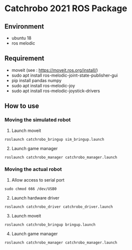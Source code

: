 # Catchrobo 2021 ROS Package

## Environment
- ubuntu 18
- ros melodic

## Requirement
- moveit (see : https://moveit.ros.org/install/)
- sudo apt install ros-melodic-joint-state-publisher-gui 
- pip install pandas numpy
- sudo apt install ros-melodic-joy
- sudo apt install ros-melodic-joystick-drivers 


## How to use
### Moving the simulated robot
1. Launch moveit
```
roslaunch catchrobo_bringup sim_bringup.launch
```
2. Launch game manager
```
roslaunch catchrobo_manager catchrobo_manager.launch
```

### Moving the actual robot
1. Allow access to serial port
```
sudo chmod 666 /dev/USB0
```
2. Launch hardware driver
```
roslaunch catchrobo_driver catchrobo_driver.launch
```
3. Launch moveit
```
roslaunch catchrobo_bringup bringup.launch
```
4. Launch game manager
```
roslaunch catchrobo_manager catchrobo_manager.launch
```


<!-- 
## IKFast  
- download following by http://docs.ros.org/en/melodic/api/moveit_tutorials/html/doc/ikfast/ikfast_tutorial.html  (export MYROBOT_NAME=" catchrobo_description/robots/catchrobo")  
- display collada file:
```
$ openrave-robot.py catchrobo_description/robots/catchrobo.dae --info links

name              index parents          
-----------------------------------------
world             0                      
base/base_link    1     world            
base/link_tip     2     base/base_link   
arm/link0         3     base/link_tip    
arm/link1         4     arm/link0        
arm/link2         5     arm/link1        
arm/link3         6     arm/link2        
arm/link4         7     arm/link3        
arm/link5         8     arm/link4        
arm/link_tip      9     arm/link5        
gripper/base_link 10    arm/link_tip     
gripper/finger1   11    gripper/base_link
gripper/finger2   12    gripper/base_link
gripper/link_tip  13    gripper/base_link
-----------------------------------------
name              index parents          

```
- generate IK solver
```
python `openrave-config --python-dir`/openravepy/_openravepy_/ikfast.py --robot=catchrobo_description/robots/catchrobo.dae --iktype=transform6d --baselink="2" --eelink="8" --savefile="`pwd`/catchrobo_IKFast/ikfast61_arm0.cpp"
``` -->
